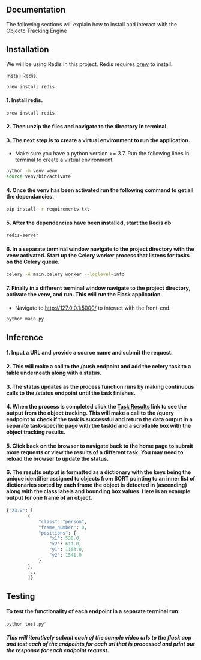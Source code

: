 ## Documentation

The following sections will explain how to install and interact with the Objectc Tracking Engine

## Installation
We will be using Redis in this project.
Redis requires [brew](https://brew.sh/) to install.

Install Redis.
```sh
brew install redis
```
#### 1. Install redis. 
```bash
brew install redis
```
#### 2. Then unzip the files and navigate to the directory in terminal.
#### 3. The next step is to create a virtual environment to run the application.
  - Make sure you have a python version >= 3.7. Run the following lines in terminal to create a virtual environment.
```bash
python -m venv venv
source venv/bin/activate
```
#### 4. Once the venv has been activated run the following command to get all the dependancies. 
```bash
pip install -r requirements.txt
```
#### 5. After the dependencies have been installed, start the Redis db
```bash
redis-server
```
#### 6. In a separate terminal window navigate to the project directory with the venv activated. Start up the Celery worker process that listens for tasks on the Celery queue.
```bash
celery -A main.celery worker --loglevel=info
```
#### 7. Finally in a different terminal window navigate to the project directory, activate the venv, and run. This will run the Flask application. 
- Navigate to http://127.0.0.1:5000/ to interact with the front-end. 
```bash
python main.py
```
## Inference
#### 1. Input a URL and provide a source name and submit the request. 
#### 2. This will make a call to the **/push** endpoint and add the celery task to a table underneath along with a status.
#### 3. The status updates as the process function runs by making continuous calls to the **/status** endpoint until the task finishes. 
#### 4. When the process is completed click the <u>Task Results</u> link to see the output from the object tracking. This will make a call to the **/query** endpoint to check if the task is successful and return the data output in a separate task-specific page with the taskId and a scrollable box with the object tracking results. 
#### 5. Click back on the browser to navigate back to the home page to submit more requests or view the results of a different task. You may need to reload the browser to update the status.
#### 6. The results output is formatted as a dictionary with the keys being the unique identifier assigned to objects from SORT pointing to an inner list of dictionaries sorted by each frame the object is detected in (ascending) along with the class labels and bounding box values. Here is an example output for one frame of an object.
```python
{"23.0": [
        {
            "class": "person",
            "frame_number": 0,
            "positions": {
                "x1": 530.0,
                "x2": 611.0,
                "y1": 1163.0,
                "y2": 1541.0
            }
        },
        ...
        ]}
```

## Testing
#### To test the functionality of each endpoint in a separate terminal run:
```bash
python test.py"
```
##### This will iteratively submit each of the sample video urls to the flask app and test each of the endpoints for each url that is processed and print out the response for each endpoint request.
